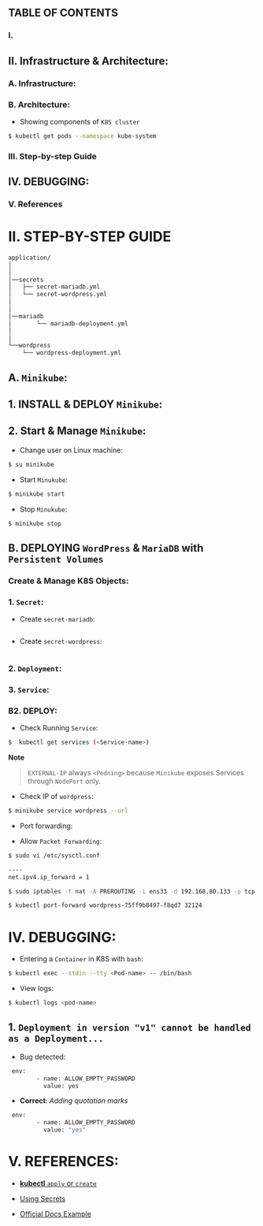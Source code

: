 
## TABLE OF CONTENTS
### I.

## II. Infrastructure & Architecture:

### A. Infrastructure:

### B. Architecture:
- Showing components of `K8S cluster`
````bash
$ kubectl get pods --namespace kube-system
````

### III. Step-by-step Guide

## IV. DEBUGGING:

### V. References



# II. STEP-BY-STEP GUIDE 

````bash
application/
│
│
│──secrets
│   ├── secret-mariadb.yml
│   └── secret-wordpress.yml
│
│
│──mariadb
│   	└── mariadb-deployment.yml
│
│
└──wordpress
    └── wordpress-deployment.yml

````

## A. `Minikube`:

## 1. INSTALL & DEPLOY `Minikube`:

## 2. Start & Manage `Minikube`:

- Change user on Linux machine:

````bash
$ su minikube
````

- Start `Minukube`:
```bash
$ minikube start
``` 

- Stop `Minukube`:
```bash
$ minikube stop
``` 

## B. DEPLOYING `WordPress` & `MariaDB` with `Persistent Volumes`
### Create & Manage K8S Objects:

### 1. `Secret`:
- Create `secret-mariadb`:
```
```

- Create `secret-wordpress`:
```
```

### 2. `Deployment`:

### 3. `Service`:

### B2. DEPLOY:

- Check Running `Service`:
````bash
$  kubectl get services (<Service-name>)
````

**Note**
> `EXTERNAL-IP` always `<Pedning>` because `Minikube` exposes Services through `NodePort` only.

- Check IP of `wordpress`:
```bash
$ minikube service wordpress --url
```

- Port forwarding:

- Allow `Packet Forwarding`: 
```bash
$ sudo vi /etc/sysctl.conf

----
net.ipv4.ip_forward = 1
```

````bash
$ sudo iptables -t nat -A PREROUTING -i ens33 -d 192.168.80.133 -p tcp --dport 32122 -j  DNAT --to-destination 192.168.49.2:32123
````
<!-- ````bash
$ sudo iptables -t nat -A PREROUTING -p tcp --dport 32122 -j DNAT --to-destination 192.168.49.2:32123
```` -->

```bash
$ kubectl port-forward wordpress-75ff9b8497-f8qd7 32124
```

# IV. DEBUGGING:

- Entering a `Container` in K8S with `bash`:
```bash
$ kubectl exec --stdin --tty <Pod-name> -- /bin/bash
```

- View logs:
```bash
$ kubectl logs <pod-name>
```

## 1. `Deployment in version "v1" cannot be handled as a Deployment...`

- Bug detected:
```bash
 env:
        - name: ALLOW_EMPTY_PASSWORD
          value: yes
```

- **Correct**: *Adding quotation marks* 
```bash
 env:
        - name: ALLOW_EMPTY_PASSWORD
          value: "yes"
```

# V. REFERENCES:

- [**kubectl** `apply` or `create`](https://www.digitalocean.com/community/tutorials/imperative-vs-declarative-kubernetes-management-a-digitalocean-comic)

- [Using Secrets](https://kubernetes.io/docs/concepts/configuration/secret/#secret-types)

- [Official Docs Example](https://kubernetes.io/docs/tutorials/stateful-application/mysql-wordpress-persistent-volume/)

